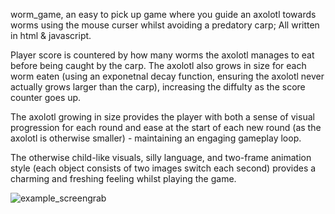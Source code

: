 worm_game, an easy to pick up game where you guide an axolotl towards worms using the mouse curser whilst avoiding a predatory carp; All written in html & javascript.

Player score is countered by how many worms the axolotl manages to eat before being caught by the carp. The axolotl also grows in size for each worm eaten (using an exponetnal decay function, ensuring the axolotl never actually grows larger than the carp), increasing the diffulty as the score counter goes up. 

The axolotl growing in size provides the player with both a sense of visual progression for each round and ease at the start of each new round (as the axolotl is otherwise smaller) - maintaining an engaging gameplay loop.

The otherwise child-like visuals, silly language, and two-frame animation style (each object consists of two images switch each second) provides a charming and freshing feeling whilst playing the game.

![example_screengrab](https://github.com/warner-d-m/worm_game/assets/130168523/a23aa50f-b6fe-4993-8bd9-c4ec8680dfeb)
